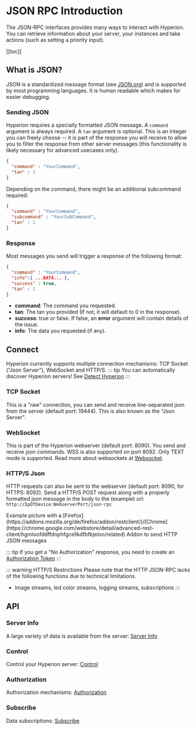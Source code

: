 # JSON RPC Introduction
The JSON-RPC interfaces provides many ways to interact with Hyperion. You can retrieve
information about your server, your instances and take actions (such as setting a
priority input).

[[toc]]

## What is JSON?
JSON is a standardized message format (see [JSON.org](http://www.json.org/)) and is supported
by most programming languages. It is human readable which makes for easier debugging.

### Sending JSON
Hyperion requires a specially formatted JSON message. A `command` argument is always
required. A `tan` argument is optional. This is an integer you can freely choose -- it is
part of the response you will receive to allow you to filter the response from other server
messages (this functionality is likely necessary for advanced usecases only).

```json
{
  "command" : "YourCommand",
  "tan" : 1
}
```
Depending on the command, there might be an additional subcommand required:
```json
{
  "command" : "YourCommand",
  "subcommand" : "YourSubCommand",
  "tan" : 1
}
```
  
### Response
Most messages you send will trigger a response of the following format:
```json
{
  "command" : "YourCommand",
  "info":{ ...DATA... },
  "success" : true,
  "tan" : 1
}
```
- **command**: The command you requested.
- **tan**: The tan you provided (If not, it will default to 0 in the response).
- **success**: true or false. If false, an **error** argument will contain details of the issue.
- **info**: The data you requested (if any).

## Connect
Hyperion currently supports multiple connection mechanisms: TCP Socket ("Json Server"), WebSocket and HTTP/S.
::: tip
You can automatically discover Hyperion servers! See [Detect Hyperion](/en/api/detect.md)
:::

### TCP Socket
This is a "raw" connection, you can send and receive line-separated json from the server
(default port: 19444). This is also known as the "Json Server".

### WebSocket
This is part of the Hyperion webserver (default port: 8090). You send and receive json
commands. WSS is also supported on port 8092. Only TEXT mode is supported. Read more
about websockets at [Websocket](https://en.wikipedia.org/wiki/WebSocket|).

### HTTP/S Json
HTTP requests can also be sent to the webserver (default port: 8090, for HTTPS: 8092). Send a HTTP/S POST request along with a properly formatted json message in the body to the (example) url: `http://IpOfDevice:WebserverPort/json-rpc`
 
<ImageWrap src="/images/en/http_jsonrpc.jpg" alt="Control Hyperion with HTTP JSON RPC">
Example picture with a [Firefox](https://addons.mozilla.org/de/firefox/addon/restclient/)/[Chrome](https://chrome.google.com/webstore/detail/advanced-rest-client/hgmloofddffdnphfgcellkdfbfbjeloo/related) Addon to send HTTP JSON messages

</ImageWrap>

::: tip
If you get a "No Authorization" response, you need to create an [Authorization Token](/en/json/Authorization.md#token-system)
:::

::: warning HTTP/S Restrictions
Please note that the HTTP JSON-RPC lacks of the following functions due to technical limitations.
- Image streams, led color streams, logging streams, subscriptions
:::

## API

### Server Info
A large variety of data is available from the server: [Server Info](/en/json/ServerInfo.md)
### Control
Control your Hyperion server: [Control](/en/json/Control.md)
### Authorization
Authorization mechanisms: [Authorization](/en/json/Authorization.md)
### Subscribe
Data subscriptions: [Subscribe](/en/json/Subscribe.md)
